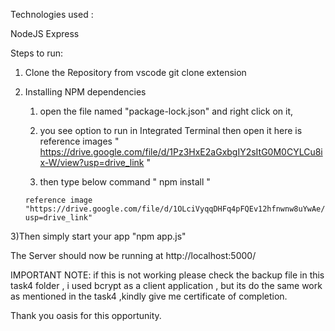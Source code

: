 Technologies used :

NodeJS
Express


Steps to run:

1) Clone the Repository from vscode git clone extension

2) Installing NPM dependencies
      1) open the file named "package-lock.json" and right click on it,
   
      2) you see option to run in Integrated Terminal then open it here is reference images " https://drive.google.com/file/d/1Pz3HxE2aGxbgIY2sItG0M0CYLCu8ix-W/view?usp=drive_link "
  
      3) then type below command   " npm install "
   
       reference image "https://drive.google.com/file/d/1OLciVyqqDHFq4pFQEv12hfnwnw8uYwAe/view?usp=drive_link"



3)Then simply start your app  "npm app.js"



The Server should now be running at http://localhost:5000/


IMPORTANT 
NOTE:  if this is not working please check the backup file in this task4 folder , i used bcrypt as a client application , but its do the same work as mentioned in the task4 ,kindly give me certificate of completion.

Thank you oasis for this opportunity.

